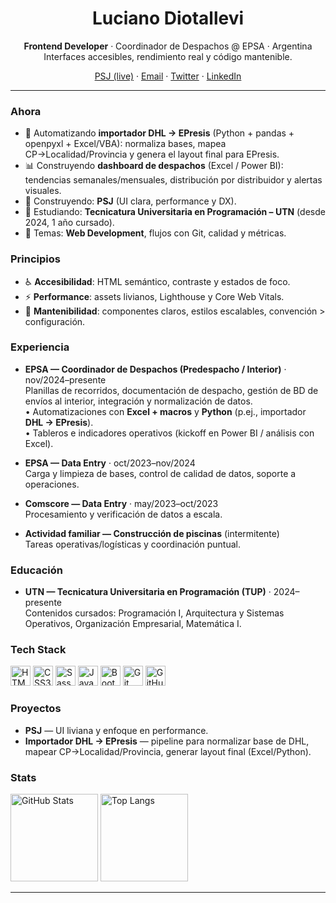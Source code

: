 <!-- Futurista, moderno y profesional • Dark-mode friendly -->

<h1 align="center">Luciano Diotallevi</h1>
<p align="center">
  <b>Frontend Developer</b> · Coordinador de Despachos @ EPSA · Argentina
  <br/>
  Interfaces accesibles, rendimiento real y código mantenible.
</p>

<p align="center">
  <a href="https://piscinassanjose.netlify.app/" target="_blank">PSJ (live)</a> ·
  <a href="mailto:luciano.dio@outlook.com">Email</a> ·
  <a href="https://twitter.com/uchodio" target="_blank">Twitter</a> ·
  <a href="https://www.linkedin.com/in/luciano-diotallevi" target="_blank">LinkedIn</a>
</p>

---

### Ahora
- 🚚 Automatizando **importador DHL → EPresis** (Python + pandas + openpyxl + Excel/VBA): normaliza bases, mapea CP→Localidad/Provincia y genera el layout final para EPresis.
- 📊 Construyendo **dashboard de despachos** (Excel / Power BI): tendencias semanales/mensuales, distribución por distribuidor y alertas visuales.
- 🚀 Construyendo: **PSJ** (UI clara, performance y DX).
- 🌱 Estudiando: **Tecnicatura Universitaria en Programación – UTN** (desde 2024, 1 año cursado).
- 💬 Temas: **Web Development**, flujos con Git, calidad y métricas.

### Principios
- ♿ **Accesibilidad**: HTML semántico, contraste y estados de foco.
- ⚡ **Performance**: assets livianos, Lighthouse y Core Web Vitals.
- 🧩 **Mantenibilidad**: componentes claros, estilos escalables, convención > configuración.

### Experiencia
- **EPSA — Coordinador de Despachos (Predespacho / Interior)** · nov/2024–presente  
  Planillas de recorridos, documentación de despacho, gestión de BD de envíos al interior, integración y normalización de datos.  
  • Automatizaciones con **Excel + macros** y **Python** (p.ej., importador **DHL → EPresis**).  
  • Tableros e indicadores operativos (kickoff en Power BI / análisis con Excel).

- **EPSA — Data Entry** · oct/2023–nov/2024  
  Carga y limpieza de bases, control de calidad de datos, soporte a operaciones.

- **Comscore — Data Entry** · may/2023–oct/2023  
  Procesamiento y verificación de datos a escala.

- **Actividad familiar — Construcción de piscinas** (intermitente)  
  Tareas operativas/logísticas y coordinación puntual.

### Educación
- **UTN — Tecnicatura Universitaria en Programación (TUP)** · 2024–presente  
  Contenidos cursados: Programación I, Arquitectura y Sistemas Operativos, Organización Empresarial, Matemática I.

### Tech Stack
<p>
  <img alt="HTML5" src="https://cdn.jsdelivr.net/gh/devicons/devicon/icons/html5/html5-original.svg" height="32"/>
  <img alt="CSS3" src="https://cdn.jsdelivr.net/gh/devicons/devicon/icons/css3/css3-original.svg" height="32"/>
  <img alt="Sass"  src="https://cdn.jsdelivr.net/gh/devicons/devicon/icons/sass/sass-original.svg" height="32"/>
  <img alt="JavaScript" src="https://cdn.jsdelivr.net/gh/devicons/devicon/icons/javascript/javascript-original.svg" height="32"/>
  <img alt="Bootstrap" src="https://cdn.jsdelivr.net/gh/devicons/devicon/icons/bootstrap/bootstrap-original.svg" height="32"/>
  <img alt="Git" src="https://cdn.jsdelivr.net/gh/devicons/devicon/icons/git/git-original.svg" height="32"/>
  <img alt="GitHub" src="https://cdn.jsdelivr.net/gh/devicons/devicon/icons/github/github-original.svg" height="32"/>
</p>

### Proyectos
- **PSJ** — UI liviana y enfoque en performance.  
- **Importador DHL → EPresis** — pipeline para normalizar base de DHL, mapear CP→Localidad/Provincia, generar layout final (Excel/Python).

### Stats
<p>
  <img
    alt="GitHub Stats"
    src="https://github-readme-stats.vercel.app/api?username=lughdio&show_icons=true&hide_title=true&theme=transparent&hide_rank=true"
    height="140"
  />
  <img
    alt="Top Langs"
    src="https://github-readme-stats.vercel.app/api/top-langs/?username=lughdio&layout=compact&theme=transparent"
    height="140"
  />
</p>

---


